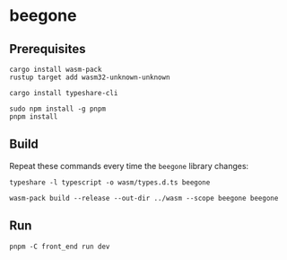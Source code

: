 # beegone

## Prerequisites

```shell
cargo install wasm-pack
rustup target add wasm32-unknown-unknown

cargo install typeshare-cli

sudo npm install -g pnpm
pnpm install
```

## Build

Repeat these commands every time the `beegone` library changes:

```shell
typeshare -l typescript -o wasm/types.d.ts beegone

wasm-pack build --release --out-dir ../wasm --scope beegone beegone
```

## Run

```shell
pnpm -C front_end run dev
```
